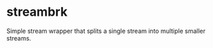 streambrk
=========

Simple stream wrapper that splits a single stream into multiple smaller streams.
